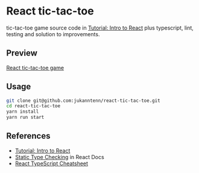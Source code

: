 # React tic-tac-toe

tic-tac-toe game source code in [Tutorial: Intro to React](https://reactjs.org/tutorial/tutorial.html) plus typescript, lint, testing and solution to improvements.

## Preview

[React tic-tac-toe game](https://jukanntenn.github.io/react-tic-tac-toe/)

## Usage

```bash
git clone git@github.com:jukanntenn/react-tic-tac-toe.git
cd react-tic-tac-toe
yarn install
yarn run start
```

## References

- [Tutorial: Intro to React](https://reactjs.org/tutorial/tutorial.html)
- [Static Type Checking](https://reactjs.org/docs/static-type-checking.html) in React Docs
- [React TypeScript Cheatsheet](https://github.com/typescript-cheatsheets/react)
